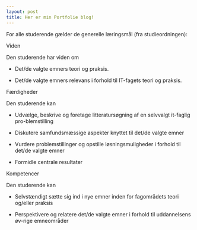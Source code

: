 ```yaml
---
layout: post
title: Her er min Portfolie blog!
---
```


For alle studerende gælder de generelle læringsmål (fra studieordningen):

Viden

Den studerende har viden om

  * Det/de valgte emners teori og praksis.

  * Det/de valgte emners relevans i forhold til IT-fagets teori og praksis.

Færdigheder

Den studerende kan

  * Udvælge, beskrive og foretage litteratursøgning af en selvvalgt it-faglig pro-blemstilling

  * Diskutere samfundsmæssige aspekter knyttet til det/de valgte emner

  * Vurdere problemstillinger og opstille løsningsmuligheder i forhold til det/de valgte emner

  * Formidle centrale resultater

Kompetencer

Den studerende kan

  * Selvstændigt sætte sig ind i nye emner inden for fagområdets teori og/eller praksis

  * Perspektivere og relatere det/de valgte emner i forhold til uddannelsens øv-rige emneområder
